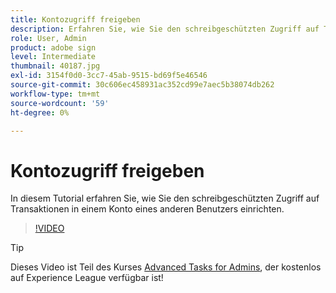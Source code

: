 ```yaml
---
title: Kontozugriff freigeben
description: Erfahren Sie, wie Sie den schreibgeschützten Zugriff auf Transaktionen in einem Konto eines anderen Benutzers einrichten
role: User, Admin
product: adobe sign
level: Intermediate
thumbnail: 40187.jpg
exl-id: 3154f0d0-3cc7-45ab-9515-bd69f5e46546
source-git-commit: 30c606ec458931ac352cd99e7aec5b38074db262
workflow-type: tm+mt
source-wordcount: '59'
ht-degree: 0%

---
```


# Kontozugriff freigeben

In diesem Tutorial erfahren Sie, wie Sie den schreibgeschützten Zugriff auf Transaktionen in einem Konto eines anderen Benutzers einrichten.

>[!VIDEO](https://video.tv.adobe.com/v/40187?hidetitle=true)

>[!TIP]
>
>Dieses Video ist Teil des Kurses [Advanced Tasks for Admins](https://experienceleague.adobe.com/?recommended=Sign-A-1-2020.1), der kostenlos auf Experience League verfügbar ist!
